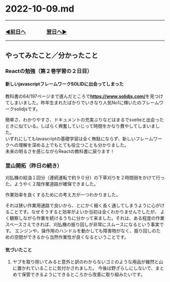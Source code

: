 # 2022-10-09.md
  
---
### [◀️前日へ](https://github.com/yuasys/chatty-journal/blob/main/2022/10/2022-10-08.md)&emsp;&emsp;&emsp;&emsp;[翌日へ▶️](https://github.com/yuasys/chatty-journal/blob/main/2022/10/2022-10-10.md)
---

## やってみたこと／分かったこと

### Reactの勉強（第２巻学習の２日目）

#### 新しいjavascriptフレームワークSOLIDに出会ってしまった

教科書の64/197ページまで進んだところで<b>https://www.solidjs.com/</b>を見つけてしまいました。昨年生まれたばかりでいきなり人気No1に輝いたのフレームワークsolidjsです。  

簡単さ、わかりやすさ、ドキュメントの充実ぶりなどはまるでsvelteと出会ったときに似ている。しばらく興奮していじって時間をかなり費やしてしまいました。  
いずれにしてもIavascriptの基礎学習は全く無駄にならず、新しいフレームワークへの理解を深める上でもとても役立つことも分かりました。  
未来の明るさを感じながらReactの教科書に戻ります！

### 里山開拓（昨日の続き）

刈払機の給油１回分（連続運転で約９０分）の下草刈りを２時間弱をかけて行った。ようやく２階作業道路が確保できました。  

作業効率を良くするためにの考え方が一つわかりました。  

それは狭い作業用通路で良いから、とにかく細く長く通してしまうように心がけることです。なぜそうすると効率がよいか当初は全くわかりませんでしたが、
よく観察しながら作業を続けるうちに分かって来ました。それは、ある程度の作業スベースさえできれば、刈払機の振り回しが非常にスムースになるという事実です。
エンジンや、操作用のハンドルを動かしても障害物がなく、振り回しのための空間ができるから当然作業性が良くなるということです。


#### 気づいたこと

1. ヤブを取り除いてみると意外と訳のわからないゴミのような用品が雑然と山に置かれていることに気付かされました。
今後は野ざらしにしないで、まとめて保管できるようにできるところから改善に取り組みたいです。
